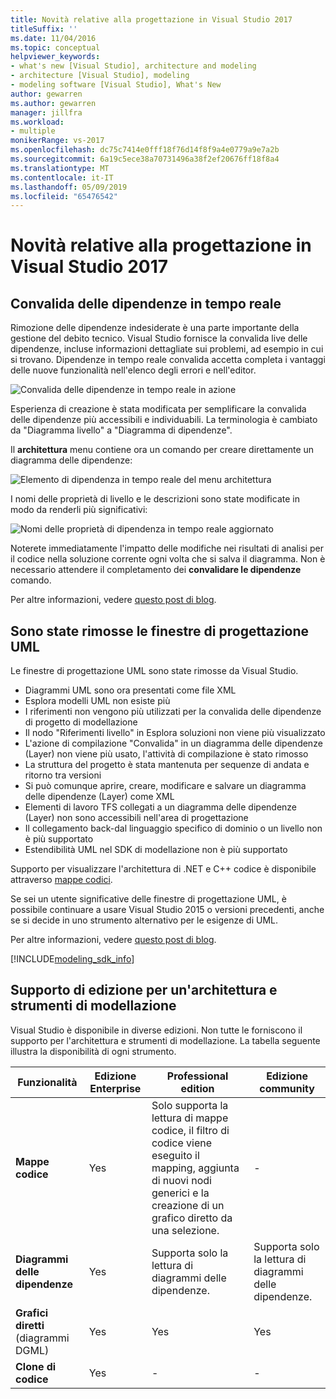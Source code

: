 ```yaml
---
title: Novità relative alla progettazione in Visual Studio 2017
titleSuffix: ''
ms.date: 11/04/2016
ms.topic: conceptual
helpviewer_keywords:
- what's new [Visual Studio], architecture and modeling
- architecture [Visual Studio], modeling
- modeling software [Visual Studio], What's New
author: gewarren
ms.author: gewarren
manager: jillfra
ms.workload:
- multiple
monikerRange: vs-2017
ms.openlocfilehash: dc75c7414e0fff18f76d14f8f9a4e0779a9e7a2b
ms.sourcegitcommit: 6a19c5ece38a70731496a38f2ef20676ff18f8a4
ms.translationtype: MT
ms.contentlocale: it-IT
ms.lasthandoff: 05/09/2019
ms.locfileid: "65476542"
---
```

# <a name="whats-new-for-design-in-visual-studio-2017"></a>Novità relative alla progettazione in Visual Studio 2017

## <a name="live-dependency-validation"></a>Convalida delle dipendenze in tempo reale

Rimozione delle dipendenze indesiderate è una parte importante della gestione del debito tecnico. Visual Studio fornisce la convalida live delle dipendenze, incluse informazioni dettagliate sui problemi, ad esempio in cui si trovano. Dipendenze in tempo reale convalida accetta completa i vantaggi delle nuove funzionalità nell'elenco degli errori e nell'editor.

![Convalida delle dipendenze in tempo reale in azione](media/dep-validation-whatsnew-01.png)

Esperienza di creazione è stata modificata per semplificare la convalida delle dipendenze più accessibili e individuabili. La terminologia è cambiato da "Diagramma livello" a "Diagramma di dipendenze".

Il **architettura** menu contiene ora un comando per creare direttamente un diagramma delle dipendenze:

![Elemento di dipendenza in tempo reale del menu architettura](media/dep-validation-whatsnew-02.png)

I nomi delle proprietà di livello e le descrizioni sono state modificate in modo da renderli più significativi:

![Nomi delle proprietà di dipendenza in tempo reale aggiornato](media/dep-validation-whatsnew-03.png)

Noterete immediatamente l'impatto delle modifiche nei risultati di analisi per il codice nella soluzione corrente ogni volta che si salva il diagramma. Non è necessario attendere il completamento dei **convalidare le dipendenze** comando.

Per altre informazioni, vedere [questo post di blog](https://devblogs.microsoft.com/devops/live-architecture-dependency-validation-in-visual-studio-15-preview-5/).

## <a name="uml-designers-have-been-removed"></a>Sono state rimosse le finestre di progettazione UML

Le finestre di progettazione UML sono state rimosse da Visual Studio.

* Diagrammi UML sono ora presentati come file XML
* Esplora modelli UML non esiste più
* I riferimenti non vengono più utilizzati per la convalida delle dipendenze di progetto di modellazione
* Il nodo "Riferimenti livello" in Esplora soluzioni non viene più visualizzato
* L'azione di compilazione "Convalida" in un diagramma delle dipendenze (Layer) non viene più usato, l'attività di compilazione è stato rimosso
* La struttura del progetto è stata mantenuta per sequenze di andata e ritorno tra versioni
* Si può comunque aprire, creare, modificare e salvare un diagramma delle dipendenze (Layer) come XML
* Elementi di lavoro TFS collegati a un diagramma delle dipendenze (Layer) non sono accessibili nell'area di progettazione
* Il collegamento back-dal linguaggio specifico di dominio o un livello non è più supportato
* Estendibilità UML nel SDK di modellazione non è più supportato

Supporto per visualizzare l'architettura di .NET e C++ codice è disponibile attraverso [mappe codici](map-dependencies-across-your-solutions.md).

Se sei un utente significative delle finestre di progettazione UML, è possibile continuare a usare Visual Studio 2015 o versioni precedenti, anche se si decide in uno strumento alternativo per le esigenze di UML.

Per altre informazioni, vedere [questo post di blog](https://devblogs.microsoft.com/devops/uml-designers-have-been-removed-layer-designer-now-supports-live-architectural-analysis/).

[!INCLUDE[modeling_sdk_info](includes/modeling_sdk_info.md)]

## <a name="a-nameversionsupport-edition-support-for-architecture-and-modeling-tools"></a><a name="VersionSupport" />Supporto di edizione per un'architettura e strumenti di modellazione

Visual Studio è disponibile in diverse edizioni. Non tutte le forniscono il supporto per l'architettura e strumenti di modellazione. La tabella seguente illustra la disponibilità di ogni strumento.

|**Funzionalità**|**Edizione Enterprise**|**Professional edition**|**Edizione community**|
|-|-|-|-|
|**Mappe codice**|Yes|Solo supporta la lettura di mappe codice, il filtro di codice viene eseguito il mapping, aggiunta di nuovi nodi generici e la creazione di un grafico diretto da una selezione.|-|
|**Diagrammi delle dipendenze**|Yes|Supporta solo la lettura di diagrammi delle dipendenze.|Supporta solo la lettura di diagrammi delle dipendenze.|
|**Grafici diretti** (diagrammi DGML)|Yes|Yes|Yes|
|**Clone di codice**|Yes|-|-|
